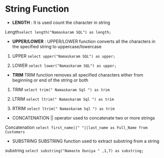 # String Function

- **LENGTH** : It is used count the character in string 

Length```select length("Namaskaram SQL") as length;```

- **UPPER/LOWER** : UPPER/LOWER function converts all the characters in the specified string to  uppercase/lowercase

1. UPPER 
```select upper("Namaskaram SQL") as upper;```

2. LOWER 
```select lower("Namaskaram SQL") as upper;```

- **TRIM**
TRIM function removes all specified characters either from beginning or end of the string or both

1. TRIM
```select trim(" Namaskaram Sql ") as trim```

2. LTRIM
```select ltrim(" Namaskaram Sql ") as trim```

3. RTRIM
```select ltrim(" Namaskaram Sql ") as trim```

- CONCATENATION
|| operator used to concatenate two or more strings

Concatenation ```select first_name||" "||last_name as Full_Name from Customers```

- SUBSTRING
SUBSTRING function used to extract substring 
from a string

substring ```select substring("Namaste Duniya " ,1,7) as substring;```